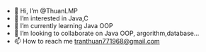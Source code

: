 - 👋 Hi, I’m @ThuanLMP
- 👀 I’m interested in Java,C
- 🌱 I’m currently learning Java OOP
- 💞️ I’m looking to collaborate on Java OOP, argorithm,database...
- 📫 How to reach me tranthuan771968@gmail.com

<!---
ThuanLMP/ThuanLMP is a ✨ special ✨ repository because its `README.md` (this file) appears on your GitHub profile.
You can click the Preview link to take a look at your changes.
--->
